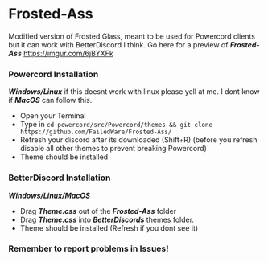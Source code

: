 # Frosted-Ass
Modified version of Frosted Glass, meant to be used for Powercord clients but it can work with BetterDiscord I think.
Go here for a preview of ***Frosted-Ass*** https://imgur.com/6jBYXFk

### Powercord Installation

***Windows/Linux*** if this doesnt work with linux please yell at me. I dont know if ***MacOS*** can follow this.
- Open your Terminal
- Type in ``cd powercord/src/Powercord/themes && git clone https://github.com/FailedWare/Frosted-Ass/``
- Refresh your discord after its downloaded (Shift+R) (before you refresh disable all other themes to prevent breaking Powercord)
- Theme should be installed

### BetterDiscord Installation

***Windows/Linux/MacOS***
- Drag ***Theme.css*** out of the ***Frosted-Ass*** folder
- Drag ***Theme.css*** into ***BetterDiscords*** themes folder.
- Theme should be installed (Refresh if you dont see it)

### Remember to report problems in Issues!
